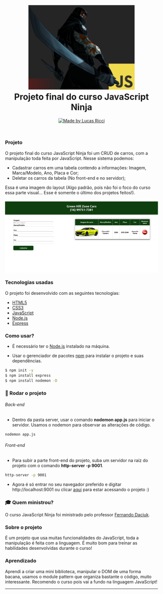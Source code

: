 <h1 align="center">
  <img src="imagens/ninja-readme.png" width="350px" /><br>
  Projeto final do curso JavaScript Ninja
</h1>
<p align="center">
  <a href="https://www.udemy.com/course/curso-javascript-ninja/">
    <img alt="Made by Lucas Ricci" src="https://img.shields.io/badge/made%20by-Lucas%20Ricci-red">
  </a>
  
</p>

<br>

### Projeto

O projeto final do curso JavaScript Ninja foi um CRUD de carros, com a manipulação toda feita por JavaScript. Nesse sistema podemos:

 - Cadastrar carros em uma tabela contendo a informações: Imagem, Marca/Modelo, Ano, Placa e Cor;
 - Deletar os carros da tabela (No front-end e no servidor);

Essa é uma imagem do layout (Algo padrão, pois não foi o foco do curso essa parte visual... Esse é somente o último dos projetos feitos!).

<img align="center" alt=" Homepage photo" src="imagens/layout.png">

### Tecnologias usadas
O projeto foi desenvolvido com as seguintes tecnologias:
- [HTML5](https://www.w3schools.com/html/)
- [CSS3](https://www.w3schools.com/css/)
- [JavaScript](https://developer.mozilla.org/pt-BR/docs/Aprender/JavaScript)
- [Node.js](https://nodejs.org/en/)
- [Express](https://expressjs.com/pt-br/)

### Como usar?

 - É necessário ter o [Node.js](https://nodejs.org/en/) instalado na máquina.

 - Usar o gerenciador de pacotes [npm](https://www.npmjs.com/) para instalar o projeto e suas dependências.

```bash
$ npm init -y
$ npm install express
$ npm install nodemon -D
```

### :runner: Rodar o projeto

###### Back-end
 - Dentro da pasta server, usar o comando <b>nodemon app.js</b> para iniciar o servidor. Usamos o nodemon para observar as alterações de código.
 
```bash
nodemon app.js
```

###### Front-end
 - Para subir a parte front-end do projeto, suba um servidor na raíz do projeto com o comando <b>http-server -p 9001</b>.

```bash
http-server -p 9001
```
 - Agora é só entrar no seu navegador preferido e digitar http://localhost:9001 ou clicar [aqui](http://localhost:9001) para estar acessando o projeto :) 

### :mortar_board: Quem ministrou?

O curso JavaScript Ninja foi ministrado pelo professor [Fernando Daciuk](https://github.com/fdaciuk). 

### Sobre o projeto

É um projeto que usa muitas funcionalidades do JavaScript, toda a manipulação é feita com a linguagem. É muito bom para treinar as habilidades desenvolvidas durante o curso!

### Aprendizado

Aprendi a criar uma mini biblioteca, manipular o DOM de uma forma bacana, usamos o module pattern que organiza bastante o código, muito interessante. Recomendo o curso pois vai a fundo na linguagem JavaScript!

---
